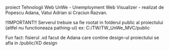 proiect Tehnologii Web UnWe - Unemployment Web Visualizer - realizat de Popescu Adana, Vatui Adrian si Craciun Razvan.

!!IMPORTANT!!
Serverul trebuie sa fie rootat in folderul public al proiectului (altfel nu functioneaza pathing-ul)
ex: C:/TW/TW_UnWe_MVC/public

Fun fact: fisierul .xd facut de Adana care contine design-ul proiectului se afla in /public/XD design
